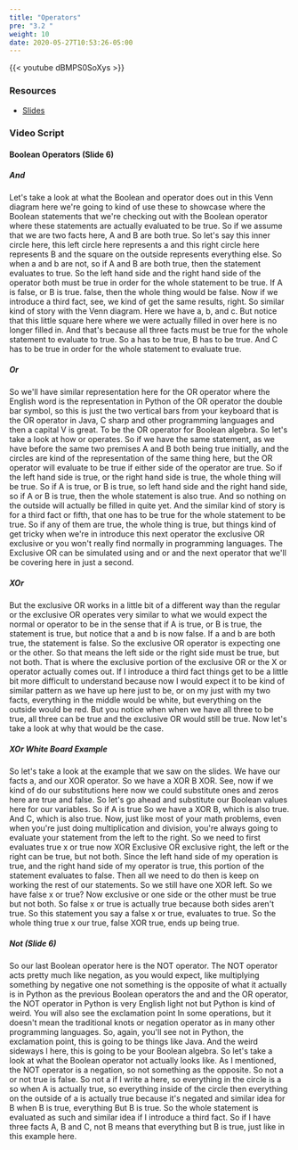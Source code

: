 ```yaml
---
title: "Operators"
pre: "3.2 "
weight: 10
date: 2020-05-27T10:53:26-05:00
---
```


{{< youtube dBMPS0SoXys >}}


### Resources

* [Slides](/1-cc110/03-bits-and-boolean-algebra/slides/03-Bits-and-Boolean-Algebra.pdf)

### Video Script

#### Boolean Operators (Slide 6)

##### And
Let's take a look at what the Boolean and operator does out in this Venn diagram here we're going to kind of use these to showcase where the Boolean statements that we're checking out with the Boolean operator where these statements are actually evaluated to be true. So if we assume that we are two facts here, A and B are both true. So let's say this inner circle here, this left circle here represents a and this right circle here represents B and the square on the outside represents everything else. So when a and b are not, so if A and B are both true, then the statement evaluates to true. So the left hand side and the right hand side of the operator both must be true in order for the whole statement to be true. If A is false, or B is true. false, then the whole thing would be false. Now if we introduce a third fact, see, we kind of get the same results, right. So similar kind of story with the Venn diagram. Here we have a, b, and c. But notice that this little square here where we were actually filled in over here is no longer filled in. And that's because all three facts must be true for the whole statement to evaluate to true. So a has to be true, B has to be true. And C has to be true in order for the whole statement to evaluate true. 

##### Or

So we'll have similar representation here for the OR operator where the English word is the representation in Python of the OR operator the double bar symbol, so this is just the two vertical bars from your keyboard that is the OR operator in Java, C sharp and other programming languages and then a capital V is great. To be the OR operator for Boolean algebra. So let's take a look at how or operates. So if we have the same statement, as we have before the same two premises A and B both being true initially, and the circles are kind of the representation of the same thing here, but the OR operator will evaluate to be true if either side of the operator are true. So if the left hand side is true, or the right hand side is true, the whole thing will be true. So if A is true, or B is true, so left hand side and the right hand side, so if A or B is true, then the whole statement is also true. And so nothing on the outside will actually be filled in quite yet. And the similar kind of story is for a third fact or fifth, that one has to be true for the whole statement to be true. So if any of them are true, the whole thing is true, but things kind of get tricky when we're in introduce this next operator the exclusive OR exclusive or you won't really find normally in programming languages. The Exclusive OR can be simulated using and or and the next operator that we'll be covering here in just a second. 

##### XOr

But the exclusive OR works in a little bit of a different way than the regular or the exclusive OR operates very similar to what we would expect the normal or operator to be in the sense that if A is true, or B is true, the statement is true, but notice that a and b is now false. If a and b are both true, the statement is false. So the exclusive OR operator is expecting one or the other. So that means the left side or the right side must be true, but not both. That is where the exclusive portion of the exclusive OR or the X or operator actually comes out. If I introduce a third fact things get to be a little bit more difficult to understand because now I would expect it to be kind of similar pattern as we have up here just to be, or on my just with my two facts, everything in the middle would be white, but everything on the outside would be red. But you notice when when we have all three to be true, all three can be true and the exclusive OR would still be true. Now let's take a look at why that would be the case. 

##### XOr White Board Example

So let's take a look at the example that we saw on the slides. We have our facts a, and our XOR operator. So we have a XOR B XOR. See, now if we kind of do our substitutions here now we could substitute ones and zeros here are true and false. So let's go ahead and substitute our Boolean values here for our variables. So if A is true So we have a XOR B, which is also true. And C, which is also true. Now, just like most of your math problems, even when you're just doing multiplication and division, you're always going to evaluate your statement from the left to the right. So we need to first evaluates true x or true now XOR Exclusive OR exclusive right, the left or the right can be true, but not both. Since the left hand side of my operation is true, and the right hand side of my operator is true, this portion of the statement evaluates to false. Then all we need to do then is keep on working the rest of our statements. So we still have one XOR left. So we have false x or true? Now exclusive or one side or the other must be true but not both. So false x or true is actually true because both sides aren't true. So this statement you say a false x or true, evaluates to true. So the whole thing true x our true, false XOR true, ends up being true. 

##### Not (Slide 6)

So our last Boolean operator here is the NOT operator. The NOT operator acts pretty much like negation, as you would expect, like multiplying something by negative one not something is the opposite of what it actually is in Python as the previous Boolean operators the and and the OR operator, the NOT operator in Python is very English light not but Python is kind of weird. You will also see the exclamation point In some operations, but it doesn't mean the traditional knots or negation operator as in many other programming languages. So, again, you'll see not in Python, the exclamation point, this is going to be things like Java. And the weird sideways l here, this is going to be your Boolean algebra. So let's take a look at what the Boolean operator not actually looks like. As I mentioned, the NOT operator is a negation, so not something as the opposite. So not a or not true is false. So not a if I write a here, so everything in the circle is a so when A is actually true, so everything inside of the circle then everything on the outside of a is actually true because it's negated and similar idea for B when B is true, everything But B is true. So the whole statement is evaluated as such and similar idea if I introduce a third fact. So if I have three facts A, B and C, not B means that everything but B is true, just like in this example here. 
